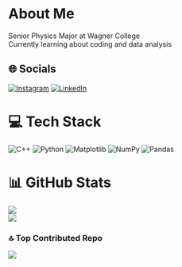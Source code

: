 # About Me
Senior Physics Major at Wagner College<br>Currently learning about coding and data analysis<br>



## 🌐 Socials
[![Instagram](https://img.shields.io/badge/Instagram-%23E4405F.svg?logo=Instagram&logoColor=white)](https://instagram.com/angelo_zaina) [![LinkedIn](https://img.shields.io/badge/LinkedIn-%230077B5.svg?logo=linkedin&logoColor=white)](https://linkedin.com/in/www.linkedin.com/in/angelo-zaina-9272262b9) 

# 💻 Tech Stack
![C++](https://img.shields.io/badge/c++-%2300599C.svg?style=for-the-badge&logo=c%2B%2B&logoColor=white) ![Python](https://img.shields.io/badge/python-3670A0?style=for-the-badge&logo=python&logoColor=ffdd54) ![Matplotlib](https://img.shields.io/badge/Matplotlib-%23ffffff.svg?style=for-the-badge&logo=Matplotlib&logoColor=black) ![NumPy](https://img.shields.io/badge/numpy-%23013243.svg?style=for-the-badge&logo=numpy&logoColor=white) ![Pandas](https://img.shields.io/badge/pandas-%23150458.svg?style=for-the-badge&logo=pandas&logoColor=white)

# 📊 GitHub Stats
![](ttps://github-readme-stats.vercel.app/api?username=Angelo-gz&theme=cobalt&hide_border=false&include_all_commits=false&count_private=false)<br/>
![](ttps://github-readme-streak-stats.herokuapp.com/?user=Angelo-gz&theme=cobalt&hide_border=false)<br/>


### 🔝 Top Contributed Repo
![](https://github-contributor-stats.vercel.app/api?username=Angelo-gz&limit=5&theme=dark&combine_all_yearly_contributions=true)

<!-- Proudly created with GPRM ( https://gprm.itsvg.in ) -->
